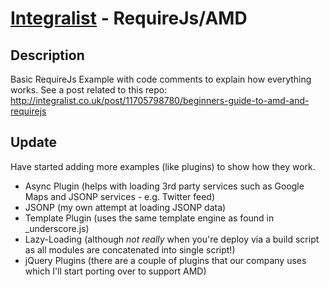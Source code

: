 [Integralist](http://www.integralist.co.uk/) - RequireJs/AMD
================================

Description
-----------

Basic RequireJs Example with code comments to explain how everything works.
See a post related to this repo: http://integralist.co.uk/post/11705798780/beginners-guide-to-amd-and-requirejs


Update
-----------

Have started adding more examples (like plugins) to show how they work.

* Async Plugin (helps with loading 3rd party services such as Google Maps and JSONP services - e.g. Twitter feed)
* JSONP (my own attempt at loading JSONP data)
* Template Plugin (uses the same template engine as found in _underscore.js)
* Lazy-Loading (although *not really* when you're deploy via a build script as all modules are concatenated into single script!)
* jQuery Plugins (there are a couple of plugins that our company uses which I'll start porting over to support AMD)